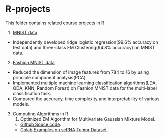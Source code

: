 # R-projects
This folder contains related course projects in R

1. [MNIST data](./Kailin_Wang_BIOSTAT615_Midterm_Project_Fall_2021.ipynb)
- Independently developed ridge logistic regression(99.6% accuracy on test data) and three-class EM Clustering(94.8% accuracy) on MNIST data.

2. [Fashion MNIST data](./fashion_mnist%20Kailin_Wang.pdf)

- Reduced the dimension of image features from 784 to 16 by using principle component analysis(PCA)
- Implemented multiple machine learning classification algorithms(LDA, QDA, KNN, Random Forest) on Fashion MNIST data for the multi-label classification task.
- Compared the accuracy, time complexity and interpretability of various models.

3. Computing Algorithms in R
    1. Optimized EM Algorithm for Multivariate Gaussian Mixture Model.
    - [Github Souce code](https://github.com/srhaup2/clustering_scRNA/blob/main/R/normMixEm.R). 
    - [Colab Examples on scRNA Tumor Dataset](https://colab.research.google.com/drive/14U0oFzB21j1-rswnQfkHt3YT93l2Z9-7?usp=sharing). 
